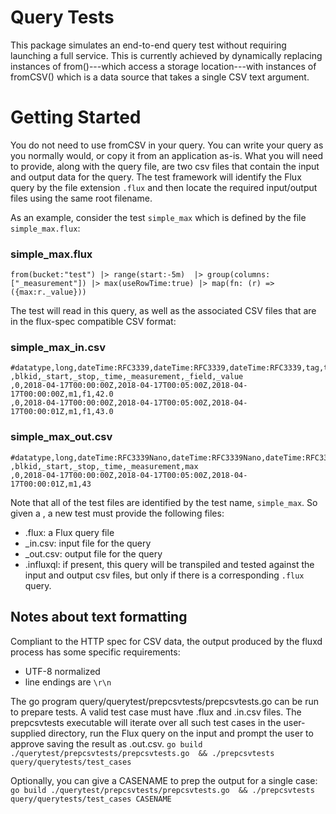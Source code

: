 # Query Tests
This package simulates an end-to-end query test without requiring launching a full service.  This is currently achieved
by dynamically replacing instances of from()---which access a storage location---with instances of fromCSV() which is
a data source that takes a single CSV text argument.

# Getting Started
You do not need to use fromCSV in your query.  You can write your query as you normally would, or copy it from an
application as-is.  What you will need to provide, along with the query file, are two csv files that contain the input
and output data for the query.  The test framework will identify the Flux query by the file extension `.flux` and
then locate the required input/output files using the same root filename.

As an example, consider the test `simple_max` which is defined by the file `simple_max.flux`:

### simple_max.flux
```
from(bucket:"test") |> range(start:-5m)  |> group(columns:["_measurement"]) |> max(useRowTime:true) |> map(fn: (r) => ({max:r._value}))
```

The test will read in this query, as well as the associated CSV files that are in the flux-spec compatible CSV format:

### simple_max_in.csv
```
#datatype,long,dateTime:RFC3339,dateTime:RFC3339,dateTime:RFC3339,tag,tag,double
,blkid,_start,_stop,_time,_measurement,_field,_value
,0,2018-04-17T00:00:00Z,2018-04-17T00:05:00Z,2018-04-17T00:00:00Z,m1,f1,42.0
,0,2018-04-17T00:00:00Z,2018-04-17T00:05:00Z,2018-04-17T00:00:01Z,m1,f1,43.0
```

### simple_max_out.csv
```
#datatype,long,dateTime:RFC3339Nano,dateTime:RFC3339Nano,dateTime:RFC3339Nano,string,double
,blkid,_start,_stop,_time,_measurement,max
,0,2018-04-17T00:00:00Z,2018-04-17T00:05:00Z,2018-04-17T00:00:01Z,m1,43
```

Note that all of the test files are identified by the test name, `simple_max`.  So given a <FILENAME>, a new test must
provide the following files:

- <FILENAME>.flux: a Flux query file
- <FILENAME>_in.csv: input file for the query
- <FILENAME>_out.csv: output file for the query
- <FILENAME>.influxql: if present, this query will be transpiled and tested against the input and output csv files,
but only if there is a corresponding `.flux` query.

## Notes about text formatting
Compliant to the HTTP spec for CSV data, the output produced by the fluxd process has some specific requirements:
- UTF-8 normalized
- line endings are `\r\n`

The go program query/querytest/prepcsvtests/prepcsvtests.go can be run to prepare tests.  A valid test case must have
<CASENAME>.flux  and <CASENAME>.in.csv   files.  The prepcsvtests executable will iterate over all such test cases in
the user-supplied directory, run the Flux query on the input and prompt the user to approve saving the result as
<CASENAME>.out.csv.
```go build ./querytest/prepcsvtests/prepcsvtests.go  && ./prepcsvtests query/querytests/test_cases```

Optionally, you can give a CASENAME to prep the output for a single case:
```go build ./querytest/prepcsvtests/prepcsvtests.go  && ./prepcsvtests query/querytests/test_cases CASENAME```
